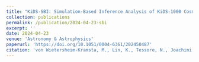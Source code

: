```yaml
---
title: "KiDS-SBI: Simulation-Based Inference Analysis of KiDS-1000 Cosmic Shear"
collection: publications
permalink: /publication/2024-04-23-sbi
excerpt: ''
date: 2024-04-23
venue: 'Astronomy & Astrophysics'
paperurl: 'https://doi.org/10.1051/0004-6361/202450487'
citation: 'von Wietersheim-Kramsta, M., Lin, K., Tessore, N., Joachimi, B., Loureiro, A., Reischke, R., & Wright, A. H. (2024). KiDS-SBI: Simulation-Based Inference Analysis of KiDS-1000 Cosmic Shear. Astronomy & Astrophysics, 694, A223.'
---
```


